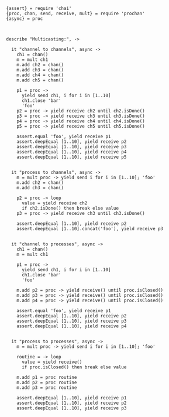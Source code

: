     {assert} = require 'chai'
    {proc, chan, send, receive, mult} = require 'prochan'
    {async} = proc



    describe "Multicasting:", ->

      it "channel to channels", async ->
        ch1 = chan()
        m = mult ch1
        m.add ch2 = chan()
        m.add ch3 = chan()
        m.add ch4 = chan()
        m.add ch5 = chan()

        p1 = proc ->
          yield send ch1, i for i in [1..10]
          ch1.close 'bar'
          'foo'
        p2 = proc -> yield receive ch2 until ch2.isDone()
        p3 = proc -> yield receive ch3 until ch3.isDone()
        p4 = proc -> yield receive ch4 until ch4.isDone()
        p5 = proc -> yield receive ch5 until ch5.isDone()

        assert.equal 'foo', yield receive p1
        assert.deepEqual [1..10], yield receive p2
        assert.deepEqual [1..10], yield receive p3
        assert.deepEqual [1..10], yield receive p4
        assert.deepEqual [1..10], yield receive p5


      it "process to channels", async ->
        m = mult proc -> yield send i for i in [1..10]; 'foo'
        m.add ch2 = chan()
        m.add ch3 = chan()

        p2 = proc -> loop
          value = yield receive ch2
          if ch2.isDone() then break else value
        p3 = proc -> yield receive ch3 until ch3.isDone()

        assert.deepEqual [1..10], yield receive p2
        assert.deepEqual [1..10].concat('foo'), yield receive p3


      it "channel to processes", async ->
        ch1 = chan()
        m = mult ch1

        p1 = proc ->
          yield send ch1, i for i in [1..10]
          ch1.close 'bar'
          'foo'

        m.add p2 = proc -> yield receive() until proc.isClosed()
        m.add p3 = proc -> yield receive() until proc.isClosed()
        m.add p4 = proc -> yield receive() until proc.isClosed()

        assert.equal 'foo', yield receive p1
        assert.deepEqual [1..10], yield receive p2
        assert.deepEqual [1..10], yield receive p3
        assert.deepEqual [1..10], yield receive p4


      it "process to processes", async ->
        m = mult proc -> yield send i for i in [1..10]; 'foo'

        routine = -> loop
          value = yield receive()
          if proc.isClosed() then break else value

        m.add p1 = proc routine
        m.add p2 = proc routine
        m.add p3 = proc routine

        assert.deepEqual [1..10], yield receive p1
        assert.deepEqual [1..10], yield receive p2
        assert.deepEqual [1..10], yield receive p3
